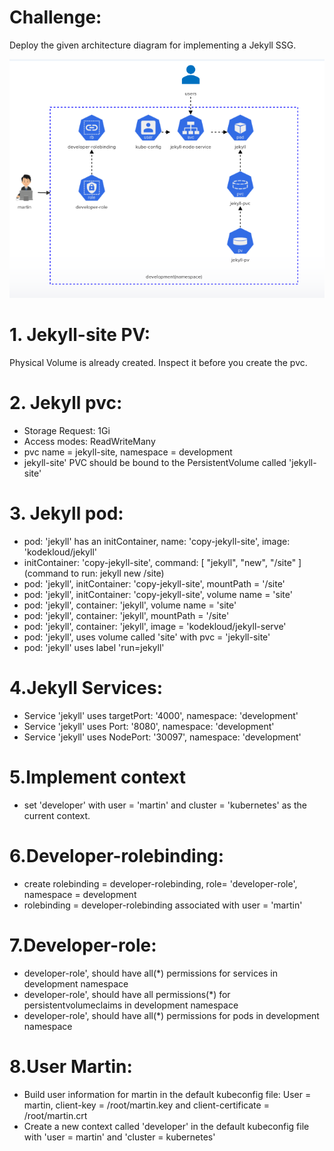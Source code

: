 # Challenge: 
  Deploy the given architecture diagram for implementing a Jekyll SSG.

  <img src="../challenge-01.png" alt="">
  
# 1. Jekyll-site PV: 
  Physical Volume is already created. Inspect it before you create the pvc.

# 2. Jekyll  pvc: 
- Storage Request: 1Gi
- Access modes: ReadWriteMany
- pvc name = jekyll-site, namespace = development
- jekyll-site' PVC should be bound to the PersistentVolume called 'jekyll-site'

# 3. Jekyll pod:

- pod: 'jekyll' has an initContainer, name: 'copy-jekyll-site', image: 'kodekloud/jekyll'
- initContainer: 'copy-jekyll-site', command: [ "jekyll", "new", "/site" ] (command to run: jekyll new /site)
- pod: 'jekyll', initContainer: 'copy-jekyll-site', mountPath = '/site'
- pod: 'jekyll', initContainer: 'copy-jekyll-site', volume name = 'site'
- pod: 'jekyll', container: 'jekyll', volume name = 'site'
- pod: 'jekyll', container: 'jekyll', mountPath = '/site'
- pod: 'jekyll', container: 'jekyll', image = 'kodekloud/jekyll-serve'
- pod: 'jekyll', uses volume called 'site' with pvc = 'jekyll-site'
- pod: 'jekyll' uses label 'run=jekyll'

# 4.Jekyll  Services:

- Service 'jekyll' uses targetPort: '4000', namespace: 'development'
- Service 'jekyll' uses Port: '8080', namespace: 'development'
- Service 'jekyll' uses NodePort: '30097', namespace: 'development'

# 5.Implement context 
- set 'developer' with user = 'martin' and cluster = 'kubernetes' as the current context.

# 6.Developer-rolebinding:
- create rolebinding = developer-rolebinding, role= 'developer-role', namespace = development
- rolebinding = developer-rolebinding associated with user = 'martin'

# 7.Developer-role: 
- developer-role', should have all(*) permissions for services in development namespace
- developer-role', should have all permissions(*) for persistentvolumeclaims in development namespace
- developer-role', should have all(*) permissions for pods in development namespace

# 8.User Martin:
- Build user information for martin in the default kubeconfig file: User = martin, client-key = /root/martin.key and client-certificate = /root/martin.crt
- Create a new context called 'developer' in the default kubeconfig file with 'user = martin' and 'cluster = kubernetes'
